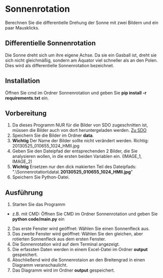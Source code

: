 # Sonnenrotation
Berechnen Sie die differentielle Drehung der Sonne mit zwei Bildern und ein paar Mausklicks.

## Differentielle Sonnenrotation
Die Sonne dreht sich um ihre eigene Achse. Da sie ein Gasball ist, dreht sie sich
nicht gleichmäßig, sondern am Äquator viel schneller als an den
Polen. Dies wird als differentielle Sonnenrotation bezeichnet.
## Installation
Öffnen Sie cmd im Ordner Sonnenrotation und geben Sie **pip install -r requirements.txt** ein.

## Vorbereitung
1. Da dieses Programm NUR für die Bilder von SDO zugeschnitten ist, müssen die Bilder auch von dort heruntergeladen werden. [Zu SDO](https://sdo.gsfc.nasa.gov/data/aiahmi/)
2. Speichern Sie die Bilder im Ordner **data**.
3. **Wichtig** Der Name der Bilder sollte nicht verändert werden. Richtig: 20130525_010655_1024_HMII.jpg
3. Geben Sie den Dateipfad der entsprechenden 2 Bilder, die Sie analysieren wollen, in die ersten beiden Variablen ein. (IMAGE_1, IMAGE_2)
4. **Wichtig** Ersetzen nur den dick makierten Teil des Dateipfads: ".\Sonnenrotation\data\ **20130525_010655_1024_HMII.jpg**"
4. Speichern Sie Python-Datei.

## Ausführung
1. Starten Sie das Programm 
- z.B. mit CMD: Öffnen Sie CMD im Ordner Sonnenrotation und geben Sie **python code/main.py** ein
2. Das erste Fenster wird geöffnet: Wählen Sie einen Sonnenfleck aus.
3. Das zweite Fenster wird geöffnet: Wählen Sie den gleichen, aber rotierten Sonnenfleck aus dem ersten Fenster.
4. Die Sonnenrotation wird auf dem Terminal angezeigt.
5. Die erfassten Daten werden in einem Excel-Datei im Ordner **output** gespeichert.
6. Abschließend wird die Sonnenrotaion an den Breitengrad in einen Diagramm veranschaulicht.
7. Das Diagramm wird im Ordner **output** gespeichert.
